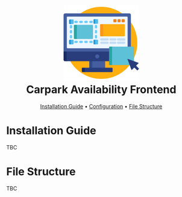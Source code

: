 <div align="center">
  <h1>
      <img src="../Public/frontend.svg" width="200"> 
      <br>
          Carpark Availability Frontend
      <br>
  </h1>
</div>

<div align="center">
  <p>
    <a href="#installation-guide">Installation Guide</a> •
      <a href="#configuration">Configuration</a>  •
      <a href="#file-structure">File Structure</a>  
  </p>
</div>

# Installation Guide

TBC

# File Structure

TBC
